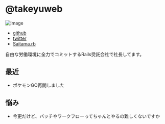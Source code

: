 # @takeyuweb

![image](https://user-images.githubusercontent.com/60980/42579207-c0914f32-8562-11e8-9197-7e9f5de796cd.png)

* [github](https://github.com/takeyuweb)
* [twitter](https://twitter.com/takeyuweb)
* [Saitama.rb](https://saitamarb.connpass.com/)

自由な労働環境に全力でコミットするRails受託会社で社長してます。

## 最近

- ポケモンGO再開しました

## 悩み

- 今更だけど、バッチやワークフローってちゃんとやるの難しくないですか

